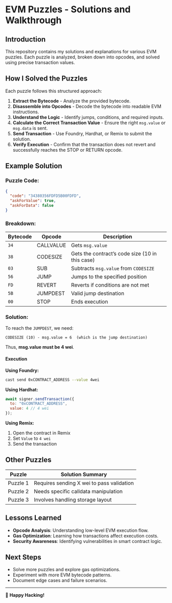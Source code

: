 # EVM Puzzles - Solutions and Walkthrough

## Introduction
This repository contains my solutions and explanations for various EVM puzzles. Each puzzle is analyzed, broken down into opcodes, and solved using precise transaction values.

## How I Solved the Puzzles
Each puzzle follows this structured approach:
1. **Extract the Bytecode** - Analyze the provided bytecode.
2. **Disassemble into Opcodes** - Decode the bytecode into readable EVM instructions.
3. **Understand the Logic** - Identify jumps, conditions, and required inputs.
4. **Calculate the Correct Transaction Value** - Ensure the right `msg.value` or `msg.data` is sent.
5. **Send Transaction** - Use Foundry, Hardhat, or Remix to submit the solution.
6. **Verify Execution** - Confirm that the transaction does not revert and successfully reaches the STOP or RETURN opcode.

## Example Solution
### Puzzle Code:
```json
{
  "code": "34380356FDFD5B00FDFD",
  "askForValue": true,
  "askForData": false
}
```

### Breakdown:
| Bytecode | Opcode      | Description |
|----------|------------|-------------|
| `34`     | CALLVALUE  | Gets `msg.value` |
| `38`     | CODESIZE   | Gets the contract’s code size (10 in this case) |
| `03`     | SUB        | Subtracts `msg.value` from `CODESIZE` |
| `56`     | JUMP       | Jumps to the specified position |
| `FD`     | REVERT     | Reverts if conditions are not met |
| `5B`     | JUMPDEST   | Valid jump destination |
| `00`     | STOP       | Ends execution |

### Solution:
To reach the `JUMPDEST`, we need:
```
CODESIZE (10) - msg.value = 6  (which is the jump destination)
```
Thus, **msg.value must be 4 wei**.

#### Execution
**Using Foundry:**
```sh
cast send 0xCONTRACT_ADDRESS --value 4wei
```

**Using Hardhat:**
```javascript
await signer.sendTransaction({
  to: "0xCONTRACT_ADDRESS",
  value: 4 // 4 wei
});
```

**Using Remix:**
1. Open the contract in Remix
2. Set `Value` to `4 wei`
3. Send the transaction

## Other Puzzles
| Puzzle | Solution Summary |
|--------|-----------------|
| Puzzle 1 | Requires sending X wei to pass validation |
| Puzzle 2 | Needs specific calldata manipulation |
| Puzzle 3 | Involves handling storage layout |

## Lessons Learned
- **Opcode Analysis**: Understanding low-level EVM execution flow.
- **Gas Optimization**: Learning how transactions affect execution costs.
- **Security Awareness**: Identifying vulnerabilities in smart contract logic.

## Next Steps
- Solve more puzzles and explore gas optimizations.
- Experiment with more EVM bytecode patterns.
- Document edge cases and failure scenarios.

---

🚀 **Happy Hacking!**

